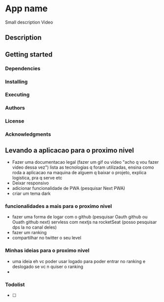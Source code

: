# App name
Small description
Video

## Description

## Getting started

### Dependencies

### Installing

### Executing


### Authors

### License

### Acknowledgments


## Levando a aplicacao para o proximo nivel
-  Fazer uma documentacao legal (fazer um gif ou video "acho q vou fazer video dessa vez") lista as tecnologias q foram utilizadas, ensina como roda a aplicacao na maquina de alguem q baixar o projeto, explica logistica, pra q serve etc
- Deixar responsivo
- adicionar funcionalidade de PWA (pesquisar Next PWA)
- criar um tema dark

### funcionalidades a mais para o proximo nivel
- fazer uma forma de logar com o github (pesquisar Oauth github ou Ouath github next) servless com nextjs na rocketSeat (posso pesquisar dps la no canal deles)
- fazer um ranking 
- compartilhar no twitter o seu level

### Minhas ideias para o proximo nivel
- uma ideia eh vc poder usar logado para poder entrar no ranking e deslogado se vc n quiser o ranking
- 
### Todolist
- [ ] 